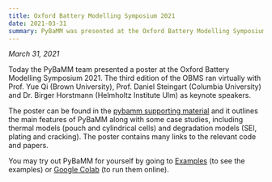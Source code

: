 ```yaml
---
title: Oxford Battery Modelling Symposium 2021
date: 2021-03-31
summary: PyBaMM was presented at the Oxford Battery Modelling Symposium on 31st March 2021.
---
```


_March 31, 2021_

Today the PyBaMM team presented a poster at the Oxford Battery Modelling Symposium 2021. The third edition of the OBMS ran virtually with Prof. Yue Qi (Brown University), Prof. Daniel Steingart (Columbia University) and Dr. Birger Horstmann (Helmholtz Institute Ulm) as keynote speakers.

The poster can be found in the [pybamm supporting material](https://github.com/pybamm-team/pybamm-supporting-material/blob/master/2021-03-OBMS-poster/OBMS21_pybamm.pdf) and it outlines the main features of PyBaMM along with some case studies, including thermal models (pouch and cylindrical cells) and degradation models (SEI, plating and cracking). The poster contains many links to the relevant code and papers.

You may try out PyBaMM for yourself by going to [Examples](https://github.com/pybamm-team/PyBaMM/tree/develop/examples/) (to see the examples) or [Google Colab](https://colab.research.google.com/github/pybamm-team/PyBaMM/blob/develop) (to run them online).
